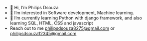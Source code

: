 - 👋 Hi, I’m Philips Dsouza
- 👀 I’m interested in Software development, Machine learning.
- 🌱 I’m currently learning Python with django framework, and also learning SQL, HTML, CSS and javascript
- Reach out to me philipsdsouza8275@gmail.com or philipsdsouza12345@gmail.com 

